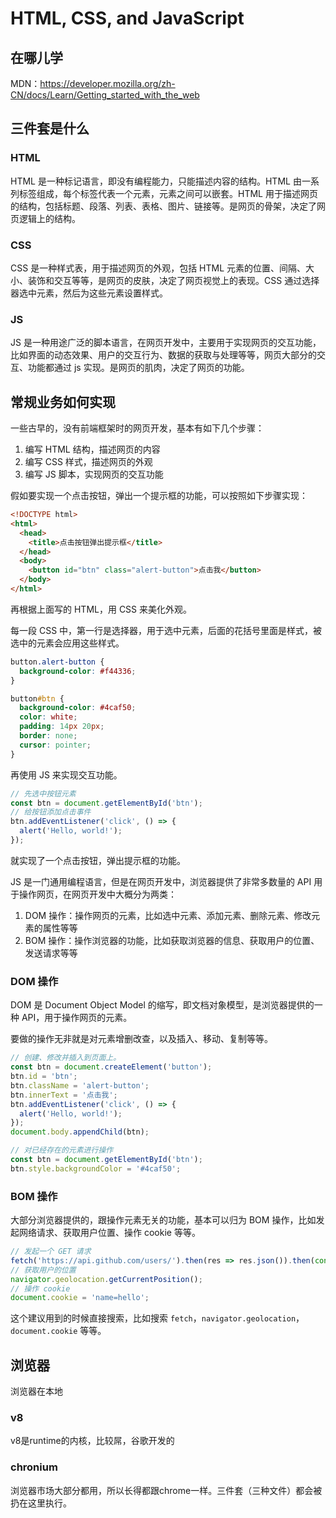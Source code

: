# HTML, CSS, and JavaScript

## 在哪儿学
MDN：https://developer.mozilla.org/zh-CN/docs/Learn/Getting_started_with_the_web

## 三件套是什么

### HTML

HTML 是一种标记语言，即没有编程能力，只能描述内容的结构。HTML 由一系列标签组成，每个标签代表一个元素，元素之间可以嵌套。HTML 用于描述网页的结构，包括标题、段落、列表、表格、图片、链接等。是网页的骨架，决定了网页逻辑上的结构。

### CSS

CSS 是一种样式表，用于描述网页的外观，包括 HTML 元素的位置、间隔、大小、装饰和交互等等，是网页的皮肤，决定了网页视觉上的表现。CSS 通过选择器选中元素，然后为这些元素设置样式。

### JS

JS 是一种用途广泛的脚本语言，在网页开发中，主要用于实现网页的交互功能，比如界面的动态效果、用户的交互行为、数据的获取与处理等等，网页大部分的交互、功能都通过 js 实现。是网页的肌肉，决定了网页的功能。

## 常规业务如何实现

一些古早的，没有前端框架时的网页开发，基本有如下几个步骤：

1. 编写 HTML 结构，描述网页的内容
2. 编写 CSS 样式，描述网页的外观
3. 编写 JS 脚本，实现网页的交互功能

假如要实现一个点击按钮，弹出一个提示框的功能，可以按照如下步骤实现：

```html
<!DOCTYPE html>
<html>
  <head>
    <title>点击按钮弹出提示框</title>
  </head>
  <body>
    <button id="btn" class="alert-button">点击我</button>
  </body>
</html>
```

再根据上面写的 HTML，用 CSS 来美化外观。

每一段 CSS 中，第一行是选择器，用于选中元素，后面的花括号里面是样式，被选中的元素会应用这些样式。

```css
button.alert-button {
  background-color: #f44336;
}

button#btn {
  background-color: #4caf50;
  color: white;
  padding: 14px 20px;
  border: none;
  cursor: pointer;
}
```

再使用 JS 来实现交互功能。

```js
// 先选中按钮元素
const btn = document.getElementById('btn');
// 给按钮添加点击事件
btn.addEventListener('click', () => {
  alert('Hello, world!');
});
```

就实现了一个点击按钮，弹出提示框的功能。

JS 是一门通用编程语言，但是在网页开发中，浏览器提供了非常多数量的 API 用于操作网页，在网页开发中大概分为两类：

1. DOM 操作：操作网页的元素，比如选中元素、添加元素、删除元素、修改元素的属性等等
2. BOM 操作：操作浏览器的功能，比如获取浏览器的信息、获取用户的位置、发送请求等等

### DOM 操作

DOM 是 Document Object Model 的缩写，即文档对象模型，是浏览器提供的一种 API，用于操作网页的元素。

要做的操作无非就是对元素增删改查，以及插入、移动、复制等等。

```js
// 创建、修改并插入到页面上。
const btn = document.createElement('button');
btn.id = 'btn';
btn.className = 'alert-button';
btn.innerText = '点击我';
btn.addEventListener('click', () => {
  alert('Hello, world!');
});
document.body.appendChild(btn);

// 对已经存在的元素进行操作
const btn = document.getElementById('btn');
btn.style.backgroundColor = '#4caf50';
```

### BOM 操作

大部分浏览器提供的，跟操作元素无关的功能，基本可以归为 BOM 操作，比如发起网络请求、获取用户位置、操作 cookie 等等。

```js
// 发起一个 GET 请求
fetch('https://api.github.com/users/').then(res => res.json()).then(console.log);
// 获取用户的位置
navigator.geolocation.getCurrentPosition();
// 操作 cookie
document.cookie = 'name=hello';
```

这个建议用到的时候直接搜索，比如搜索 `fetch`，`navigator.geolocation`，`document.cookie` 等等。

## 浏览器

浏览器在本地

### v8
v8是runtime的内核，比较屌，谷歌开发的

### chronium
浏览器市场大部分都用，所以长得都跟chrome一样。三件套（三种文件）都会被扔在这里执行。